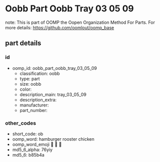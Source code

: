 # Oobb Part Oobb Tray 03 05 09  

note: This is part of OOMP the Oopen Organization Method For Parts. For more details: https://github.com/oomlout/oomp_base

##  part details





### id
* oomp_id: oobb_part_oobb_tray_03_05_09
  * classification: oobb
  * type: part
  * size: oobb
  * color: 
  * description_main: tray_03_05_09
  * description_extra: 
  * manufacturer: 
  * part_number: 

### other_codes
* short_code: ob
* oomp_word: hamburger rooster chicken
* oomp_word_emoji :hamburger: :rooster: :chicken:
* md5_6_alpha: 76yiy
* md5_6: b85b4a